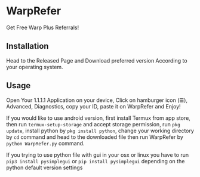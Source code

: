 # WarpRefer
Get Free Warp Plus Referrals!
## Installation
Head to the Released Page and Download preferred version According to your operating system. 
## Usage
Open Your 1.1.1.1 Application on your device, Click on hamburger icon (☰), Advanced, Diagnostics, copy your ID, paste it on WarpRefer and Enjoy!

If you would like to use android version, first install Termux from app store, then run ```termux-setup-storage``` and accept storage permission, run ```pkg update```, install python by ```pkg install python```, change your working directory by ```cd``` command and head to the downloaded file then run WarpRefer by ```python WarpRefer.py``` command.

If you trying to use python file with gui in your osx or linux you have to run ```pip3 install pysimplegui``` or ```pip install pysimplegui``` depending on the python default version settings
